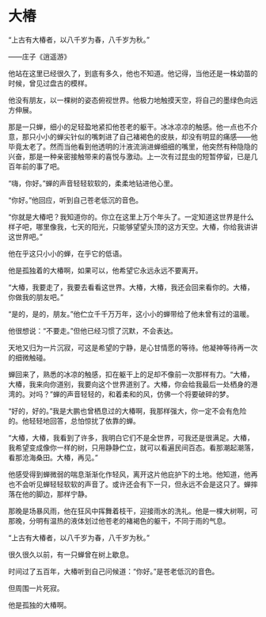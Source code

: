 # 大椿

“上古有大椿者，以八千岁为春，八千岁为秋。” 

——庄子《逍遥游》 

他站在这里已经很久了，到底有多久，他也不知道。他记得，当他还是一株幼苗的时候，曾见过盘古的模样。 

他没有朋友，以一棵树的姿态俯视世界。他极力地触摸天空，将自己的墨绿色向远方伸展。 

那是一只蝉，细小的足轻盈地紧扣他苍老的躯干。冰冰凉凉的触感。他一点也不介意，那只小小的蝉尖针似的嘴刺进了自己褚褐色的皮肤，却没有明显的痛感——他毕竟太老了。然而当他看到他透明的汁液流淌进蝉细细的嘴里，他突然有种隐隐的兴奋，那是一种亲密接触带来的喜悦与激动。上一次有过昆虫的短暂停留，已是几百年前的事了吧。 

“嗨，你好。”蝉的声音轻轻软软的，柔柔地钻进他心里。 

“你好。”他回应，听到自己苍老低沉的音色。 

“你就是大椿吧？我知道你的。你立在这里上万个年头了。一定知道这世界是什么样子吧，哪里像我，七天的阳光，只能够望望头顶的这方天空。大椿，你给我讲讲这世界吧。” 

他在乎这只小小的蝉，在乎它的低语。 

他是孤独着的大椿啊，如果可以，他希望它永远永远不要离开。 

“大椿，我要走了，我要去看看这世界。大椿，大椿，我还会回来看你的。大椿，你做我的朋友吧。” 

“是的，是的，朋友。”他伫立千千万万年，这小小的蝉带给了他未曾有过的温暖。 

他很想说：“不要走。”但他已经习惯了沉默，不会表达。 

天地又归为一片沉寂，可这是希望的宁静，是心甘情愿的等待。他凝神等待再一次的细微触碰。 

蝉回来了，熟悉的冰凉的触感，扣在躯干上的足却不像前一次那样有力。“大椿，大椿，我来向你道别，我要向这个世界道别了。大椿，你会给我最后一处栖身的港湾的。对吗？”蝉的声音轻轻的，和着柔和的风，仿佛一个将要破碎的梦。 

“好的，好的。”我是大鹏也曾栖息过的大椿啊，我那样强大，你一定不会有危险的。他轻轻地回答，总怕惊扰了依靠的蝉。 

“大椿，大椿，我看到了许多，我明白它们不是全世界，可我还是很满足。大椿，我希望变成像你一样的树，只用静静伫立，就可以看遍民间百态。看那潮起潮落，看那沧海桑田。大椿，再见。” 

他感受得到蝉微弱的喘息渐渐化作轻风，离开这片他庇护下的土地。他知道，他再也不会听见蝉轻轻软软的声音了。或许还会有下一只，但永远不会是这只了。蝉摔落在他的脚边，那样宁静。 

那晚是场暴风雨，他在狂风中挥舞着枝干，迎接雨水的洗礼。他是一棵大树啊，可那晚，分明有温热的液体划过他苍老的褚褐色的躯干，不同于雨的气息。 

“上古有大椿者，以八千岁为春，八千岁为秋。” 

很久很久以前，有一只蝉曾在树上歇息。 

时间过了五百年，大椿听到自己问候道：“你好。”是苍老低沉的音色。 

但周围一片死寂。 

他是孤独的大椿啊。